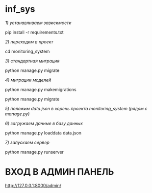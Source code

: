 # inf_sys

*1) устанавливаем зависимости*

pip install -r requirements.txt

*2) переходим в проект*

cd monitoring_system

*3) стандартная миграция*

python manage.py migrate

*4) миграции моделей*

python manage.py makemigrations

python manage.py migrate

*5) положим data.json в корень проекта monitoring_system (рядом с manage.py)*

*6) загружаем данные в базу данных*

python manage.py loaddata data.json

*7) запускаем сервер*

python manage.py runserver


# ВХОД В АДМИН ПАНЕЛЬ

http://127.0.0.1:8000/admin/



